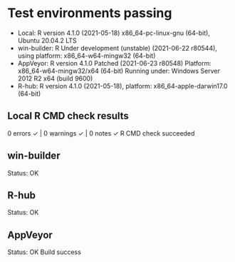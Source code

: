 
# Test environments passing
* Local: R version 4.1.0 (2021-05-18) x86_64-pc-linux-gnu (64-bit), Ubuntu 20.04.2 LTS
* win-builder: R Under development (unstable) (2021-06-22 r80544), using platform: x86_64-w64-mingw32 (64-bit)
* AppVeyor: R version 4.1.0 Patched (2021-06-23 r80548)
Platform: x86_64-w64-mingw32/x64 (64-bit)
Running under: Windows Server 2012 R2 x64 (build 9600)
* R-hub: R version 4.1.0 (2021-05-18), platform: x86_64-apple-darwin17.0 (64-bit)

## Local R CMD check results
0 errors ✓ | 0 warnings ✓ | 0 notes ✓
R CMD check succeeded

## win-builder
Status: OK

## R-hub 
Status: OK

## AppVeyor
Status: OK
Build success
  